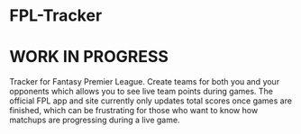 # FPL-Tracker

# WORK IN PROGRESS

Tracker for Fantasy Premier League. Create teams for both you and your opponents which allows you to see live team points during games.
The official FPL app and site currently only updates total scores once games are finished, which can be frustrating for those who want to
know how matchups are progressing during a live game.
